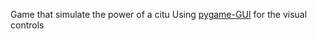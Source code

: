 Game that simulate the power of a citu
Using [pygame-GUI](https://github.com/MyreMylar/pygame_gui) for the visual controls
